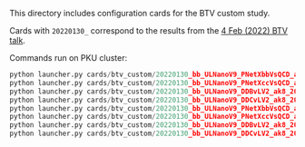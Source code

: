 This directory includes configuration cards for the BTV custom study.

Cards with `20220130_` correspond to the results from the [4 Feb (2022) BTV talk](https://indico.cern.ch/event/1120932/#23-calibration-of-ul20172018-x).

Commands run on PKU cluster:
```python
python launcher.py cards/btv_custom/20220130_bb_ULNanoV9_PNetXbbVsQCD_ak8_2017.yml --workers 10 10 10 100
python launcher.py cards/btv_custom/20220130_bb_ULNanoV9_PNetXccVsQCD_ak8_2017.yml --workers 10 10 10 100
python launcher.py cards/btv_custom/20220130_bb_ULNanoV9_DDBvLV2_ak8_2017.yml --workers 10 10 10 100
python launcher.py cards/btv_custom/20220130_bb_ULNanoV9_DDCvLV2_ak8_2017.yml --workers 10 10 10 100
python launcher.py cards/btv_custom/20220130_bb_ULNanoV9_PNetXbbVsQCD_ak8_2018.yml --workers 10 10 10 100
python launcher.py cards/btv_custom/20220130_bb_ULNanoV9_PNetXccVsQCD_ak8_2018.yml --workers 10 10 10 100
python launcher.py cards/btv_custom/20220130_bb_ULNanoV9_DDBvLV2_ak8_2018.yml --workers 10 10 10 100
python launcher.py cards/btv_custom/20220130_bb_ULNanoV9_DDCvLV2_ak8_2018.yml --workers 10 10 10 100
```